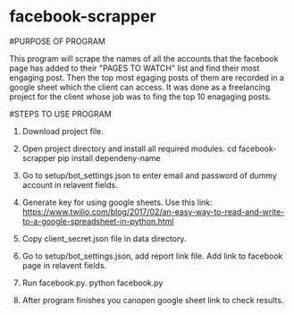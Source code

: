 # facebook-scrapper
#PURPOSE OF PROGRAM

This program will scrape the names of all the accounts that the facebook page has added to their "PAGES TO WATCH" list and find their most engaging post. Then the top most egaging posts of them are recorded in a google sheet which the client can access. 
It was done as a freelancing project for the client whose job was to fing the top 10 enagaging posts.


#STEPS TO USE PROGRAM

1. Download project file.
2. Open project directory and install all required modules.
   cd facebook-scrapper
   pip install dependeny-name
3. Go to setup/bot_settings.json to enter email and password of    dummy account in relavent fields. 

4. Generate key for using google sheets. Use this link: https://www.twilio.com/blog/2017/02/an-easy-way-to-read-and-write-to-a-google-spreadsheet-in-python.html
5. Copy client_secret.json file in data directory. 
6. Go to setup/bot_settings.json, add report link file. Add link to facebook page in relavent fields. 
7. Run facebook.py.
   python facebook.py
8. After program finishes you canopen google sheet link to check results. 
